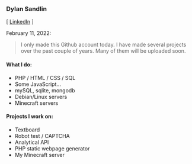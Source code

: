 ### Dylan Sandlin ###
\[ [LinkedIn](https://linkedin.com/dylansandlin) \] 

February 11, 2022:
> I only made this Github account today. I have made several projects over the past couple of years. Many of them will be uploaded soon.

#### What I do: ####
- PHP / HTML / CSS / SQL
- Some JavaScript...
- mySQL, sqlite, mongodb
- Debian/Linux servers
- Minecraft servers

#### Projects I work on: ####
- Textboard
- Robot test / CAPTCHA
- Analytical API
- PHP static webpage generator
- My Minecraft server
